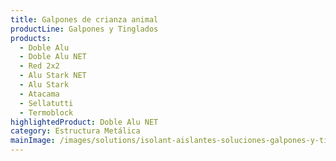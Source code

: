 ```yaml
---
title: Galpones de crianza animal
productLine: Galpones y Tinglados
products:
  - Doble Alu
  - Doble Alu NET
  - Red 2x2
  - Alu Stark NET
  - Alu Stark
  - Atacama
  - Sellatutti
  - Termoblock
highlightedProduct: Doble Alu NET
category: Estructura Metálica
mainImage: /images/solutions/isolant-aislantes-soluciones-galpones-y-tinglados-encabezado.jpg
---
```

